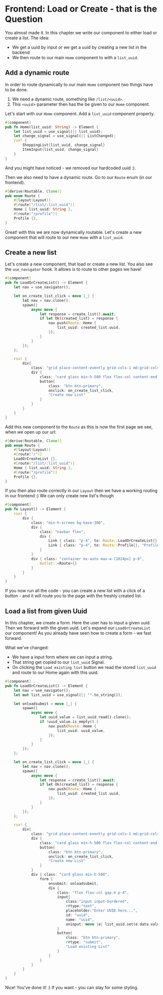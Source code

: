 # Frontend: Load or Create - that is the Question

You almost made it. In this chapter we write our component to either load or create a list.
The idea:
- We get a uuid by input or we get a uuid by creating a new list in the backend
- We then route to our main `Home` component to with a `list_uuid`.

## Add a dynamic route

In order to route dynamically to our main `Home` component two things have to be done.

1. We need a dynamic route, something like `/list/<uuid>`.
2. This `<uuid`> parameter then has the be given to our `Home` component. 


Let's start with our `Home` component. Add a `list_uuid` component property.

```rust
#[component]
pub fn Home(list_uuid: String) -> Element {
    let list_uuid = use_signal(|| list_uuid);
    let change_signal = use_signal(|| ListChanged);
    rsx! {
        ShoppingList{list_uuid, change_signal}
        ItemInput{list_uuid, change_signal}
    }
}
```

And you might have noticed - we removed our hardcoded uuid :).

Then we also need to have a dynamic route. Go to our `Route` enum (in our frontend).

```rust
#[derive(Routable, Clone)]
pub enum Route {
    #[layout(Layout)]
    #[route("/list/:list_uuid")]
    Home { list_uuid: String },
    #[route("/profile")]
    Profile {},
}
```

Great! with this we are now dynamically routable. Let's create a new component that will route to our new `Home` with a `list_uuid`.

## Create a new list

Let's create a new component, that load or create a new list. You also see the `use_navigator` hook. It allows is to route to other pages we have!

```rust
#[component]
pub fn LoadOrCreateList() -> Element {
    let nav = use_navigator();

    let on_create_list_click = move |_| {
        let nav = nav.clone();
        spawn({
            async move {
                let response = create_list().await;
                if let Ok(created_list) = response {
                    nav.push(Route::Home {
                        list_uuid: created_list.uuid,
                    });
                }
            }
        });
    };

    rsx! {
        div{
            class: "grid place-content-evently grid-cols-1 md:grid-cols-2 w-full gap-4",
            div {
                class: "card glass min-h-500 flex flex-col content-end gap-4 p-4",
                button{
                    class: "btn btn-primary",
                    onclick: on_create_list_click,
                    "Create new List"
                }
            }
        }
    }
}
```

Add this new component to the `Route` as this is now the first page we see, when we open up our url:

```rust
#[derive(Routable, Clone)]
pub enum Route {
    #[layout(Layout)]
    #[route("/")]
    LoadOrCreateList {},
    #[route("/list/:list_uuid")]
    Home { list_uuid: String },
    #[route("/profile")]
    Profile {},
}
```

If you then also route correctly in our `Layout` then we have a working routing in our frontend :) We can only create new list's though

```rust
#[component]
pub fn Layout() -> Element {
    rsx! {
        div {
            class: "min-h-screen bg-base-300",
            div {
                class: "navbar flex",
                div {
                    Link { class: "p-4", to: Route::LoadOrCreateList{}, "Home" }
                    Link { class: "p-4", to: Route::Profile{}, "Profile" }
                }
            }
            div { class: "container mx-auto max-w-[1024px] p-8",
                Outlet::<Route>{}
            }
        }
    }
}
```

If you now run all the code - you can create a new list with a click of a button - and it will route you to the page with the freshly created list.

## Load a list from given Uuid

In this chapter, we create a form. Here the user has to input a given uuid. Then we forward with the given uuid.
Let's expand our `LoadOrCreateList` our component! As you already have seen how to create a form - we fast forward.

What we've changed:
- We have a input form where we can input a string.
- That string get copied to our `list_uuid` Signal.
- On clicking the `Load existing list` button we read the stored `list_uuid` and route to our Home again with this uuid. 

```rust
#[component]
pub fn LoadOrCreateList() -> Element {
    let nav = use_navigator();
    let mut list_uuid = use_signal(|| "".to_string());

    let onloadsubmit = move |_| {
        spawn({
            async move {
                let uuid_value = list_uuid.read().clone();
                if !uuid_value.is_empty() {
                    nav.push(Route::Home {
                        list_uuid: uuid_value,
                    });
                }
            }
        });
    };

    let on_create_list_click = move |_| {
        let nav = nav.clone();
        spawn({
            async move {
                let response = create_list().await;
                if let Ok(created_list) = response {
                    nav.push(Route::Home {
                        list_uuid: created_list.uuid,
                    });
                }
            }
        });
    };

    rsx! {
        div{
            class: "grid place-content-evently grid-cols-1 md:grid-cols-2 w-full gap-4",
            div {
                class: "card glass min-h-500 flex flex-col content-end gap-4 p-4",
                button{
                    class: "btn btn-primary",
                    onclick: on_create_list_click,
                    "Create new List"
                }
            }
            div { class: "card glass min-h-500",
                form {
                    onsubmit: onloadsubmit,
                    div {
                        class: "flex flex-col gap-4 p-4",
                        input{
                            class:"input input-bordered",
                            r#type:"text",
                            placeholder:"Enter UUID here...",
                            id: "uuid",
                            name: "uuid",
                            oninput: move |e| list_uuid.set(e.data.value())
                        }
                        button{
                            class: "btn btn-primary",
                            r#type: "submit",
                            "Load existing List"
                        }
                    }
                }
            }
        }
    }
}
```

Nice! You've done it! :) If you want - you can stay for some styling.
